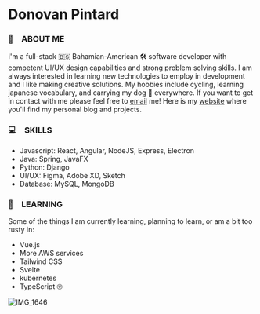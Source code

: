 # Donovan Pintard
### 🎨&ensp;&ensp;ABOUT ME
I'm a full-stack 🇧🇸 Bahamian-American 🛠 software developer with competent UI/UX design capabilities and strong problem solving skills. I am always interested in learning new
technologies to employ in development and I like making creative solutions. My hobbies include cycling, learning japanese vocabulary, and carrying my dog 🐩 everywhere. If you want to get in
contact with me please feel free to [email](mailto:donovanpintard@gmail.com) me! Here is my [website](https://donovanpintard.com) where you'll find my personal blog and projects.

### 💻&ensp;&ensp;SKILLS
- Javascript:   React, Angular, NodeJS, Express, Electron
- Java:         Spring, JavaFX
- Python:       Django
- UI/UX:        Figma, Adobe XD, Sketch
- Database:     MySQL, MongoDB

### 🚧&ensp;&ensp;LEARNING
Some of the things I am currently learning, planning to learn, or am a bit too rusty in:
- Vue.js
- More AWS services
- Tailwind CSS
- Svelte
- kubernetes
- TypeScript 🙄

![IMG_1646](https://user-images.githubusercontent.com/86621108/125312230-182d6500-e302-11eb-83ad-c448d5332b5f.png)
